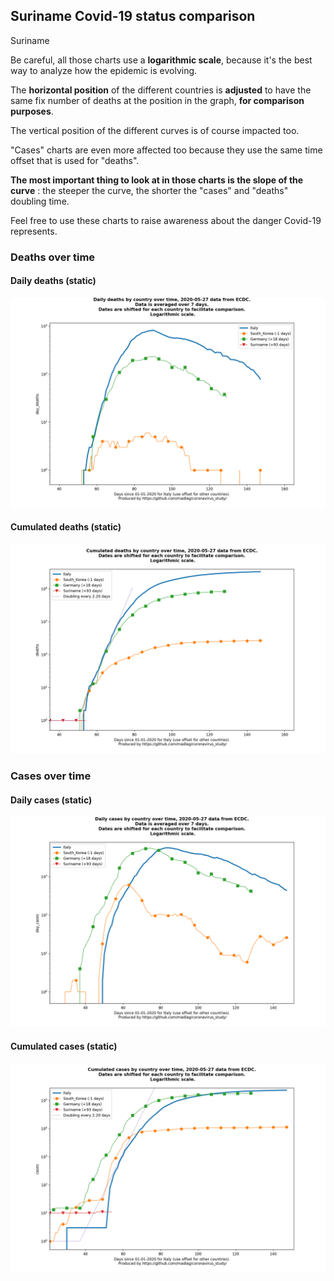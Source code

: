 ## Suriname Covid-19 status comparison 

Suriname



Be careful, all those charts use a **logarithmic scale**, because it's the best way to analyze how the epidemic is evolving.
 
The **horizontal position** of the different countries is **adjusted** to have the same fix number of deaths at the position in the graph, **for comparison purposes**.

The vertical position of the different curves is of course impacted too.

"Cases" charts are even more affected too because they use the same time offset that is used for "deaths".

**The most important thing to look at in those charts is the slope of the curve** : the steeper the curve, the shorter the "cases" and "deaths" doubling time.

Feel free to use these charts to raise awareness about the danger Covid-19 represents. 


 
### Deaths over time
 
#### Daily deaths (static)
![Suriname covid-19 daily deaths static chart](https://raw.githubusercontent.com/madlag/coronavirus_study/master/notebooks/graphs/2020-05-27/countries/Suriname/2020-05-27_Suriname_day_deaths.png "Suriname covid-19 day_deaths static chart")   
 
#### Cumulated deaths (static)
![Suriname covid-19 cumulated deaths static chart](https://raw.githubusercontent.com/madlag/coronavirus_study/master/notebooks/graphs/2020-05-27/countries/Suriname/2020-05-27_Suriname_deaths.png "Suriname covid-19 deaths static chart")   

 
### Cases over time
 
#### Daily cases (static)
![Suriname covid-19 daily cases static chart](https://raw.githubusercontent.com/madlag/coronavirus_study/master/notebooks/graphs/2020-05-27/countries/Suriname/2020-05-27_Suriname_day_cases.png "Suriname covid-19 day_cases static chart")   
 
#### Cumulated cases (static)
![Suriname covid-19 cumulated cases static chart](https://raw.githubusercontent.com/madlag/coronavirus_study/master/notebooks/graphs/2020-05-27/countries/Suriname/2020-05-27_Suriname_cases.png "Suriname covid-19 cases static chart")   

